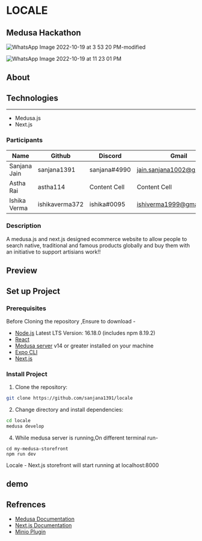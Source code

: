 # LOCALE
## Medusa Hackathon
![WhatsApp Image 2022-10-19 at 3 53 20 PM-modified](https://user-images.githubusercontent.com/55924455/196769871-0850e92c-a2a8-4eec-9cf1-85d1ce02b04c.png)


![WhatsApp Image 2022-10-19 at 11 23 01 PM](https://user-images.githubusercontent.com/55924455/196770227-d03845c0-9bb1-4cfd-be70-aebbeb7d5184.jpeg)




## About

## Technologies
***
- Medusa.js
- Next.js

### Participants


| Name          | Github        | Discord       |Gmail                       | 
| ------------- | ------------- | ------------- |--------------------------- |
| Sanjana Jain  | sanjana1391   | sanjana#4990  |jain.sanjana1002@gmail.com  |
| Astha Rai     | astha114      | Content Cell  |Content Cell                |
| Ishika Verma  | ishikaverma372| ishika#0095   |ishiverma1999@gmail.com     |



### Description

A medusa.js and next.js designed ecommerce website to allow people to search native, traditional and famous products globally and buy them with an initiative to support artisians work!!



## Preview

## Set up Project

### Prerequisites
Before Cloning the repository ,Ensure to download -

- [Node.js](https://nodejs.org/en/download/) Latest LTS Version: 16.18.0 (includes npm 8.19.2) 
- [React](https://react-cn.github.io/react/downloads.html)
- [Medusa server](https://docs.medusajs.com/quickstart/quick-start/) v14 or greater installed on your machine
- [Expo CLI](https://expo.dev/) 
- [Next.js](https://docs.medusajs.com/starters/nextjs-medusa-starter)


### Install Project

1. Clone the repository:

```bash
git clone https://github.com/sanjana1391/locale
```

2. Change directory and install dependencies:

```bash
cd locale
medusa develop
```
4.  While medusa server is running,On different terminal run-
```
cd my-medusa-storefront
npm run dev
```

Locale - Next.js storefront will start running at localhost:8000




## demo

## Refrences
- [Medusa Documentation](https://docs.medusajs.com/quickstart/quick-start/) 
- [Next.js Documentation](https://docs.medusajs.com/starters/nextjs-medusa-starter)
- [Minio Plugin](https://min.io/docs/minio/windows/administration/minio-console.html#minio-console)  




